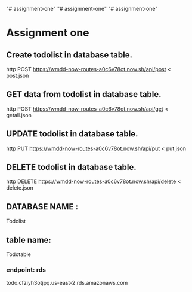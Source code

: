 "# assignment-one" 
"# assignment-one" 
"# assignment-one" 

# Assignment one

## Create todolist in database table.

http POST https://wmdd-now-routes-a0c6v78ot.now.sh/api/post < post.json


## GET data from todolist in database table.

http POST https://wmdd-now-routes-a0c6v78ot.now.sh/api/get < getall.json

## UPDATE todolist in database table.

http PUT https://wmdd-now-routes-a0c6v78ot.now.sh/api/put < put.json

## DELETE todolist in database table.

http DELETE https://wmdd-now-routes-a0c6v78ot.now.sh/api/delete < delete.json


## DATABASE NAME :

Todolist

## table name:

Todotable

### endpoint: rds
todo.cfziyh3otjpq.us-east-2.rds.amazonaws.com
